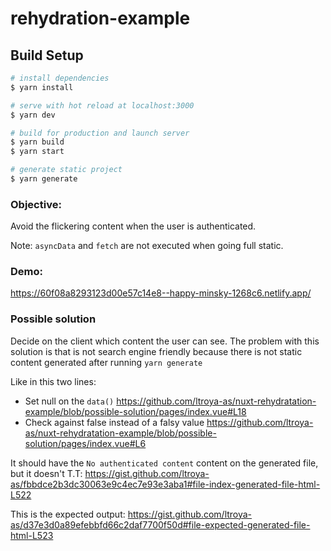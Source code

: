 # rehydration-example

## Build Setup

```bash
# install dependencies
$ yarn install

# serve with hot reload at localhost:3000
$ yarn dev

# build for production and launch server
$ yarn build
$ yarn start

# generate static project
$ yarn generate
```

### Objective:

Avoid the flickering content when the user is authenticated.

Note: `asyncData` and `fetch` are not executed when going full static.

### Demo:

https://60f08a8293123d00e57c14e8--happy-minsky-1268c6.netlify.app/

### Possible solution

Decide on the client which content the user can see. The problem with this solution is that is not search engine friendly because there is not static content generated after running `yarn generate`

Like in this two lines:

- Set null on the `data()` https://github.com/ltroya-as/nuxt-rehydratation-example/blob/possible-solution/pages/index.vue#L18
- Check against false instead of a falsy value https://github.com/ltroya-as/nuxt-rehydratation-example/blob/possible-solution/pages/index.vue#L6

It should have the `No authenticated content` content on the generated file, but it doesn't T.T:
https://gist.github.com/ltroya-as/fbbdce2b3dc30063e9c4ec7e93e3aba1#file-index-generated-file-html-L522

This is the expected output:
https://gist.github.com/ltroya-as/d37e3d0a89efebbfd66c2daf7700f50d#file-expected-generated-file-html-L523
